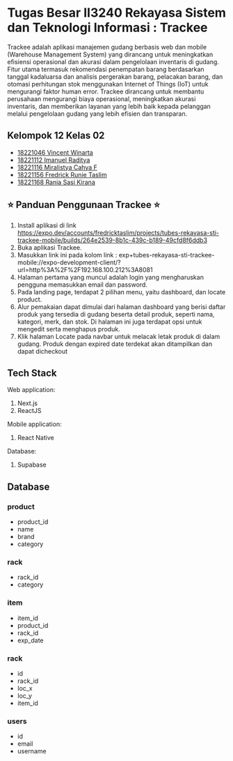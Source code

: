 # Tugas Besar II3240 Rekayasa Sistem dan Teknologi Informasi : Trackee

Trackee adalah aplikasi manajemen gudang berbasis web dan mobile (Warehouse Management System) yang dirancang untuk meningkatkan efisiensi operasional dan akurasi dalam pengelolaan inventaris di gudang. Fitur utama termasuk rekomendasi penempatan barang berdasarkan tanggal kadaluarsa dan analisis pergerakan barang, pelacakan barang, dan otomasi perhitungan stok menggunakan Internet of Things (IoT) untuk mengurangi faktor human error. Trackee dirancang untuk membantu perusahaan mengurangi biaya operasional, meningkatkan akurasi inventaris, dan memberikan layanan yang lebih baik kepada pelanggan melalui pengelolaan gudang yang lebih efisien dan transparan.

## Kelompok 12 Kelas 02

- [18221046 Vincent Winarta](https://github.com/VincentWinarta)
- [18221112 Imanuel Raditya](https://github.com/imanuelraditya)
- [18221116 Miralistya Cahya F](https://github.com/miralistyacahya)
- [18221156 Fredrick Runie Taslim](https://github.com/fredrick03)
- [18221168 Rania Sasi Kirana](https://github.com/raniakiranaa)

## ⭐️ Panduan Penggunaan Trackee ⭐️
1. Install aplikasi di link https://expo.dev/accounts/fredricktaslim/projects/tubes-rekayasa-sti-trackee-mobile/builds/264e2539-8b1c-439c-b189-49cfd8f6ddb3
2. Buka aplikasi Trackee.
3. Masukkan link ini pada kolom link : exp+tubes-rekayasa-sti-trackee-mobile://expo-development-client/?url=http%3A%2F%2F192.168.100.212%3A8081
4. Halaman pertama yang muncul adalah login yang mengharuskan pengguna memasukkan email dan password.
5. Pada landing page, terdapat 2 pilihan menu, yaitu dashboard, dan locate product.
6. Alur pemakaian dapat dimulai dari halaman dashboard yang berisi daftar produk yang tersedia di gudang beserta detail produk, seperti nama, kategori, merk, dan stok. Di halaman ini juga terdapat opsi untuk mengedit serta menghapus produk.
7. Klik halaman Locate pada navbar untuk melacak letak produk di dalam gudang. Produk dengan expired date terdekat akan ditampilkan dan dapat dicheckout

## Tech Stack
Web application:
1. Next.js
2. ReactJS

Mobile application:
1. React Native

Database:
1. Supabase

## Database
### product
- product_id
- name
- brand
- category 

### rack
- rack_id
- category 

### item
- item_id
- product_id
- rack_id
- exp_date

### rack
- id
- rack_id
- loc_x
- loc_y
- item_id

### users
- id
- email
- username 
